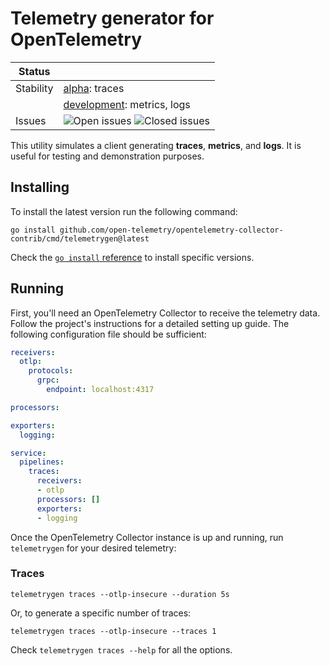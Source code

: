 # Telemetry generator for OpenTelemetry

<!-- status autogenerated section -->
| Status        |           |
| ------------- |-----------|
| Stability     | [alpha]: traces   |
|               | [development]: metrics, logs   |
| Issues        | ![Open issues](https://img.shields.io/github/issues-search/open-telemetry/opentelemetry-collector-contrib?query=is%3Aissue%20is%3Aopen%20label%3Acmd%2Ftelemetrygen%20&label=open&color=orange&logo=opentelemetry) ![Closed issues](https://img.shields.io/github/issues-search/open-telemetry/opentelemetry-collector-contrib?query=is%3Aissue%20is%3Aclosed%20label%3Acmd%2Ftelemetrygen%20&label=closed&color=blue&logo=opentelemetry) |

[alpha]: https://github.com/open-telemetry/opentelemetry-collector#alpha
[development]: https://github.com/open-telemetry/opentelemetry-collector#development
<!-- end autogenerated section -->

This utility simulates a client generating **traces**, **metrics**, and **logs**. It is useful for testing and demonstration purposes.

## Installing

To install the latest version run the following command:

```console
go install github.com/open-telemetry/opentelemetry-collector-contrib/cmd/telemetrygen@latest
```

Check the [`go install` reference](https://go.dev/ref/mod#go-install) to install specific versions.

## Running

First, you'll need an OpenTelemetry Collector to receive the telemetry data. Follow the project's instructions for a detailed setting up guide. The following configuration file should be sufficient:

```yaml
receivers:
  otlp:
    protocols:
      grpc:
        endpoint: localhost:4317

processors:

exporters:
  logging:

service:
  pipelines:
    traces:
      receivers:
      - otlp
      processors: []
      exporters:
      - logging
```

Once the OpenTelemetry Collector instance is up and running, run `telemetrygen` for your desired telemetry:

### Traces

```console
telemetrygen traces --otlp-insecure --duration 5s
```

Or, to generate a specific number of traces:

```console
telemetrygen traces --otlp-insecure --traces 1
```

Check `telemetrygen traces --help` for all the options.
